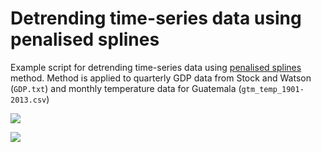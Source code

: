 # Detrending time-series data using penalised splines

Example script for detrending time-series data using [penalised splines](http://econpapers.repec.org/article/bpjsndecm/v_3a15_3ay_3a2011_3ai_3a2_3an_3a2.htm) method. 
Method is applied to quarterly GDP data from Stock and Watson (`GDP.txt`) and monthly temperature data for Guatemala (`gtm_temp_1901-2013.csv`)

![](http://i.imgur.com/s9izuJy.png)

![](http://i.imgur.com/ClN2cM9.png)
